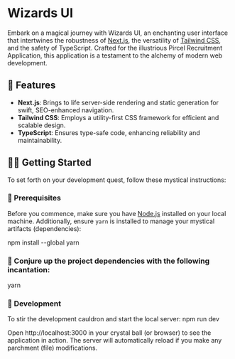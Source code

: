 # Wizards UI

Embark on a magical journey with Wizards UI, an enchanting user interface that intertwines the robustness of [Next.js](https://nextjs.org/), the versatility of [Tailwind CSS](https://tailwindcss.com/), and the safety of TypeScript. Crafted for the illustrious Pircel Recruitment Application, this application is a testament to the alchemy of modern web development.

## 🚀 Features

- **Next.js**: Brings to life server-side rendering and static generation for swift, SEO-enhanced navigation.
- **Tailwind CSS**: Employs a utility-first CSS framework for efficient and scalable design.
- **TypeScript**: Ensures type-safe code, enhancing reliability and maintainability.

## 🧙‍♂️ Getting Started

To set forth on your development quest, follow these mystical instructions:

### 📜 Prerequisites

Before you commence, make sure you have [Node.js](https://nodejs.org/en/) installed on your local machine. Additionally, ensure `yarn` is installed to manage your mystical artifacts (dependencies):

npm install --global yarn

### 🧙 Conjure up the project dependencies with the following incantation:

yarn

### 🔮 Development
To stir the development cauldron and start the local server:
npm run dev

Open http://localhost:3000 in your crystal ball (or browser) to see the application in action. The server will automatically reload if you make any parchment (file) modifications.



